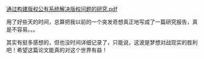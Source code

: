 [通过构建版权公有系统解决版权问题的研究.pdf]({static}/files/通过构建版权公有系统解决版权问题的研究.pdf)

用了好些天的时间，总算把我以前的一个突发奇想真正地写成了一篇研究报告，真是不容易。。。

其实有挺多感想的，但也没时间详细记录了，只能说，这波是梦想对战现实的胜利吧！希望这篇论文能真的对这个世界有益！